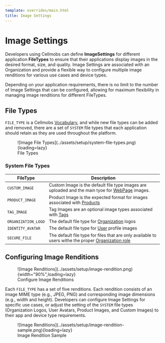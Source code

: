 ```yaml
---
template: overrides/main.html
title: Image Settings
---
```


# Image Settings

Developers using Cellmobs can define **ImageSettings** for different application **FileTypes** to ensure that their applications display images in the desired format, size, and quality. Image Settings are associated with an Organization and provide a flexible way to configure multiple image renditions for various use cases and device types. 

Depending on your application requirements, there is no limit to the number of Image Settings that can be configured, allowing for maximum flexibility in managing image renditions for different FileTypes.

## File Types

`FILE_TYPE` is a Cellmobs [Vocabulary](/app-console/manage-vocabularies), and while new file types can be added and removed, there are a set of `SYSTEM` file types that each application should retain as they are used throughout the platform. 


<figure markdown>
![Image File Types](../assets/setup/system-file-types.png){loading=lazy}
    <figcaption>File Types</figcaption>
</figure>


### System File Types 

| FileType |  Description |
| ----------------- | ----------- 
| `CUSTOM_IMAGE` | Custom Image is the default file type images are uploaded and the main tyoe for [WebPage](/app-console/manage-pages) images.  | 
| `PRODUCT_IMAGE` | Product Image is the expected format for images associated with [Products](/app-console/manage-products) | 
| `TAG_IMAGE` | Tag Images are an optional image types associated with [Tags](/setup/setting-up-tags) | 
| `ORGANIZATION_LOGO`| The default file type for [Organization](/app-console/manage-organizations) logos | 
| `IDENTITY_AVATAR` | The default file type for [User](/app-console/manage-users) profile images | 
| `SECURE_FILE` | The default file type for files that are only available to users withe the proper [Organization role](/setup/security/#organization-roles) | 


## Configuring Image Renditions 

<figure markdown>
![Image Renditions](../assets/setup/image-rendition.png){width="90%",loading=lazy}
    <figcaption>Configure Image Renditions</figcaption>
</figure>

Each `FILE_TYPE` has a set of five renditions. Each rendition consists of an image MIME type (e.g., JPEG, PNG) and corresponding image dimensions (e.g., width and height). Developers can configure Image Settings for specific use cases, or adjust the setting of the `SYSTEM` file types (Organization Logos, User Avatars, Product Images, and Custom Images) to their app and device type requirements. 

<figure markdown>
![Image Renditions](../assets/setup/image-rendition-sample.png){loading=lazy}
    <figcaption>Image Rendition Sample</figcaption>
</figure>

<br><br>

